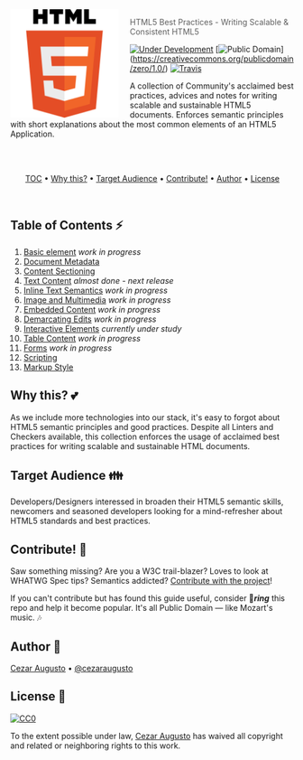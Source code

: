 <img src="HTML5.png" align="left" width="192px" height="192px"/>
<img align="left" width="0" height="192px" hspace="10"/>

> HTML5 Best Practices - Writing Scalable & Consistent HTML5

[![Under Development](https://img.shields.io/badge/under-development-orange.svg)](https://github.com/cezaraugusto/html5-best-practices) [![Public Domain](https://img.shields.io/badge/public-domain-blue.svg)] (https://creativecommons.org/publicdomain/zero/1.0/) [![Travis](https://img.shields.io/travis/cezaraugusto/html5-best-practices.svg)](http://github.com/cezaraugusto/html5-best-practices)

A collection of Community's acclaimed best practices, advices and notes for writing scalable and sustainable HTML5 documents. Enforces semantic principles with short explanations about the most common elements of an HTML5 Application.

<br>
<br>
<p align="center">
<a href="#table-of-contents-zap">TOC</a> • <a href="#why-this-two_hearts">Why this?</a> • <a href="#target-audience-family">Target Audience</a> • <a href="#contribute-dancers">Contribute!</a> • <a href="#author-musical_keyboard">Author</a> • <a href="#license-memo">License</a>
</p>
<br>

## Table of Contents :zap:

1. [Basic element](#) *work in progress*
2. [Document Metadata](content/document-metadata.md)
3. [Content Sectioning](content/content-sectioning.md)
4. [Text Content](content/text-content.md) *almost done - next release*
5. [Inline Text Semantics](content/inline-text-semantics.md) *work in progress*
6. [Image and Multimedia](#) *work in progress*
7. [Embedded Content](#) *work in progress*
8. [Demarcating Edits](#) *work in progress*
9. [Interactive Elements](#) *currently under study*
10. [Table Content](#) *work in progress*
11. [Forms](#) *work in progress*
12. [Scripting](content/scripting.md)
13. [Markup Style](content/markup-style.md)

## Why this? :two_hearts:

As we include more technologies into our stack, it's easy to forgot about HTML5 semantic principles and good practices. Despite all Linters and Checkers available, this collection enforces the usage of acclaimed best practices for writing scalable and sustainable HTML documents.

## Target Audience :family:

Developers/Designers interessed in broaden their HTML5 semantic skills, newcomers and seasoned developers looking for a mind-refresher about HTML5 standards and best practices.

## Contribute! :dancers:

Saw something missing? Are you a W3C trail-blazer? Loves to look at WHATWG Spec tips? Semantics addicted? [Contribute with the project](.github/CONTRIBUTING.md)!

If you can't contribute but has found this guide useful, consider :star2:_**ring**_ this repo and help it become popular. It's all Public Domain — like Mozart's music. :notes:

## Author :musical_keyboard:

[Cezar Augusto](http://cezaraugusto.net) • [@cezaraugusto](http://twitter.com/cezaraugusto)

## License :memo:

[![CC0](https://i.creativecommons.org/p/zero/1.0/88x31.png)](https://creativecommons.org/publicdomain/zero/1.0/)

To the extent possible under law, [Cezar Augusto](mailto:cezaraugusto@outlook.it) has waived all copyright and related or neighboring rights to this work.
